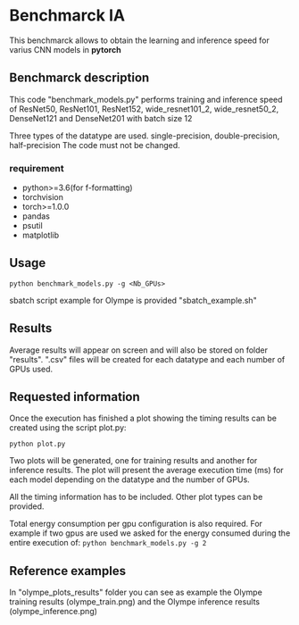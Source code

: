 # Benchmarck IA 
This benchmarck allows to obtain the learning and inference speed for varius CNN models in __pytorch__  

## Benchmarck description

This code "benchmark_models.py" performs training and inference speed of ResNet50, ResNet101, ResNet152, wide_resnet101_2, wide_resnet50_2, DenseNet121 and DenseNet201 with batch size 12

Three types of the datatype are used. single-precision, double-precision, half-precision
The code must not be changed.  

###  requirement
* python>=3.6(for f-formatting)
* torchvision
* torch>=1.0.0
* pandas
* psutil
* matplotlib

## Usage

`python benchmark_models.py -g <Nb_GPUs>`

sbatch script example for Olympe is provided "sbatch_example.sh"

## Results

Average results will appear on screen and will also be stored on folder "results". 
".csv" files will be created for each datatype and each number of GPUs used.

## Requested information

Once the execution has finished a plot showing the timing results can be created using the script plot.py:

`python plot.py`

Two plots will be generated, one for training results and another for inference results.
The plot will present the average execution time (ms) for each model depending on the datatype and the number of GPUs.

All the timing information has to be included. Other plot types can be provided.

Total energy consumption per gpu configuration is also required.
For example if two gpus are used we asked for the energy consumed during the entire execution of:
`python benchmark_models.py -g 2`

## Reference examples

In "olympe_plots_results" folder you can see as example the Olympe training results (olympe_train.png)
and the Olympe inference results (olympe_inference.png)

